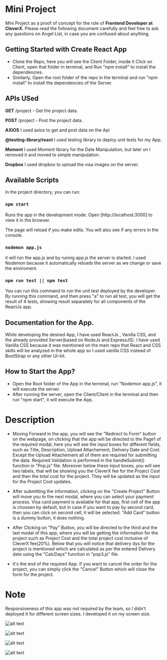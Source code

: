 # Mini Project

Mini Project as a proof of concept for the role of **Frontend Developer at CleverX**. Please read the following document carefully and feel free to ask any questions on Angel List, in case you are confused about anything.

## Getting Started with Create React App

- Clone the Repo, here you will see the Client Folder, inside it Click on Client, open that folder in terminal, and Run "npm install" to install the dependencies.
- Similarly, Open the root folder of the repo in the terminal and run "npm install" to install the dependencies of the Server.

## APIs USed

**GET** /project - Get the project data.

**POST** /project - Post the project data.

**AXIOS** I used axios to get and post data on the Api

**@testing-library/react** I used testing library to deploy unit tests for my App.

**Moment** I used Moment library for the Date Manipulation, but later on I removed it and moved to simple manipulation.

**Dropbox** I used dropbox to upload the visa images on the server.

## Available Scripts

In the project directory, you can run:

### `npm start`

Runs the app in the development mode.
Open [http://localhost:3000] to view it in the browser.

The page will reload if you make edits.
You will also see if any errors in the console.

### `nodemon app.js`

it will run the app.js and by runnig app.js the server is started. I used Nodemon because it automatically reloads the server as we change or save the enviroment.

### `npm run test || npm test`

You can run this command to run the unit test deployed by the developer. By running this command, and then press "a" to run all test, you will get the result of 4 tests, showing result separately for all components of the ReactJs app.

## Documentation for the App.

While developing the desired App, I have used ReactJs , Vanilla CSS, and the already provided Server(based on NodeJs and ExpressJS). I have used Vanilla CSS because it was mentioned on the main repo that React and CSS skills will be analyzed in the whole app so I used vanilla CSS instead of BootStrap or any other UI-kit.

## How to Start the App?

- Open the Root folder of the App in the terminal, run "Nodemon app.js", it will execute the server.
- After running the server, open the Client/Client in the terminal and then run "npm start", it will execute the App.

# Description

- Moving Forward in the app, you will see the "Redirect to Form" button on the webpage, on clicking that the app will be directed to the Page1 of the required modal, here you will see the input boxes for different fields, such as Title, Description, Upload Attachement, Delivery Date and Cost. Except the Upload Attachement all of them are required for submitting the data. Required Validation is performed in the handleSubmit() function in "Pop.js" file. Moreover below these input boxes, you will see two labels, that will be showing you the CleverX fee for the Project Cost and then the total cost for the project. They will be updated as the input for the Project Cost updates.

- After submitting the information, clicking on the "Create Project" Button will move you to the next modal, where you can select your payment process. Visa card payment is available for that app, first cell of the app is choosen by default, but in case if you want to pay by second card, then you can click on second cell, it will be selected. "Add Card" button is a dummy button, it does nothing.

- After Clicking on "Pay" Button, you will be directed to the third and the last modal of this app, where you will be getting the information for the project such as Project Cost and the total project cost inclusive of CleverX fee(20%).
  Below that you will notice that delivery dys for the project is mentioned which are calculated as per the entered Delivery date using the "CalcDays" function in "pop3.js" file.

- it's the end of the required App. if you want to cancel the order for the project, you can simply click the "Cancel" Button which will close the form for the project.

# Note

Responsiveness of this app was not required by the team, so I didn't deployed it for different screen sizes. I developed it on my screen size.

![alt text](https://www.dropbox.com/s/tpm9yeh4v54rm3n/main.png?raw=1)

![alt text](https://www.dropbox.com/s/brzmcqf99unrhxb/page1.png?raw=1)

![alt text](https://www.dropbox.com/s/931wuuexzy5otw7/page2.png?raw=1)

![alt text](https://www.dropbox.com/s/neqrcryj716uxhr/page3.png?raw=1)
